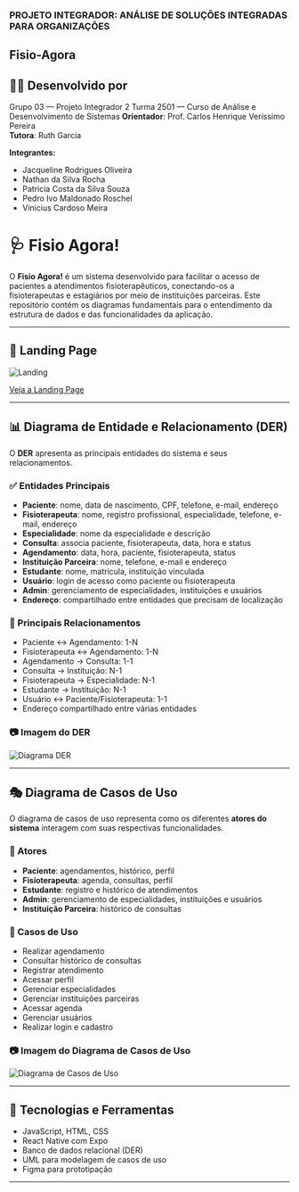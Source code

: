 ### PROJETO INTEGRADOR: ANÁLISE DE SOLUÇÕES INTEGRADAS PARA ORGANIZAÇÕES  

## Fisio-Agora  

## 👨‍💻 Desenvolvido por

Grupo 03 — Projeto Integrador 2 
Turma 2501 — Curso de Análise e Desenvolvimento de Sistemas 
**Orientador**: Prof. Carlos Henrique Veríssimo Pereira  
**Tutora**: Ruth Garcia 

**Integrantes:**  
- Jacqueline Rodrigues Oliveira  
- Nathan da Silva Rocha  
- Patricia Costa da Silva Souza  
- Pedro Ivo Maldonado Roschel  
- Vinicius Cardoso Meira  

# 🩺 Fisio Agora!

O **Fisio Agora!** é um sistema desenvolvido para facilitar o acesso de pacientes a atendimentos fisioterapêuticos, conectando-os a fisioterapeutas e estagiários por meio de instituições parceiras. Este repositório contém os diagramas fundamentais para o entendimento da estrutura de dados e das funcionalidades da aplicação.

---

## 🚀 Landing Page

![Landing](assetss/landing.png)

[Veja a Landing Page](https://serene-maamoul-090dc9.netlify.app/)

---

## 📊 Diagrama de Entidade e Relacionamento (DER)

O **DER** apresenta as principais entidades do sistema e seus relacionamentos.

### ✅ Entidades Principais

- **Paciente**: nome, data de nascimento, CPF, telefone, e-mail, endereço  
- **Fisioterapeuta**: nome, registro profissional, especialidade, telefone, e-mail, endereço  
- **Especialidade**: nome da especialidade e descrição  
- **Consulta**: associa paciente, fisioterapeuta, data, hora e status  
- **Agendamento**: data, hora, paciente, fisioterapeuta, status  
- **Instituição Parceira**: nome, telefone, e-mail e endereço  
- **Estudante**: nome, matrícula, instituição vinculada  
- **Usuário**: login de acesso como paciente ou fisioterapeuta  
- **Admin**: gerenciamento de especialidades, instituições e usuários  
- **Endereço**: compartilhado entre entidades que precisam de localização

### 🔗 Principais Relacionamentos

- Paciente ↔ Agendamento: 1-N  
- Fisioterapeuta ↔ Agendamento: 1-N  
- Agendamento → Consulta: 1-1  
- Consulta → Instituição: N-1  
- Fisioterapeuta → Especialidade: N-1  
- Estudante → Instituição: N-1  
- Usuário ↔ Paciente/Fisioterapeuta: 1-1  
- Endereço compartilhado entre várias entidades

### 📷 Imagem do DER

![Diagrama DER](assets/diagrama_der.png)

---

## 🎭 Diagrama de Casos de Uso

O diagrama de casos de uso representa como os diferentes **atores do sistema** interagem com suas respectivas funcionalidades.

### 👥 Atores

- **Paciente**: agendamentos, histórico, perfil  
- **Fisioterapeuta**: agenda, consultas, perfil  
- **Estudante**: registro e histórico de atendimentos  
- **Admin**: gerenciamento de especialidades, instituições e usuários  
- **Instituição Parceira**: histórico de consultas

### 🧩 Casos de Uso

- Realizar agendamento  
- Consultar histórico de consultas  
- Registrar atendimento  
- Acessar perfil  
- Gerenciar especialidades  
- Gerenciar instituições parceiras  
- Acessar agenda  
- Gerenciar usuários  
- Realizar login e cadastro

### 📷 Imagem do Diagrama de Casos de Uso

![Diagrama de Casos de Uso](./assets/diagrama_casos_de_uso.png)

---

## 🚀 Tecnologias e Ferramentas

- JavaScript, HTML, CSS  
- React Native com Expo  
- Banco de dados relacional (DER)  
- UML para modelagem de casos de uso  
- Figma para prototipação

---







